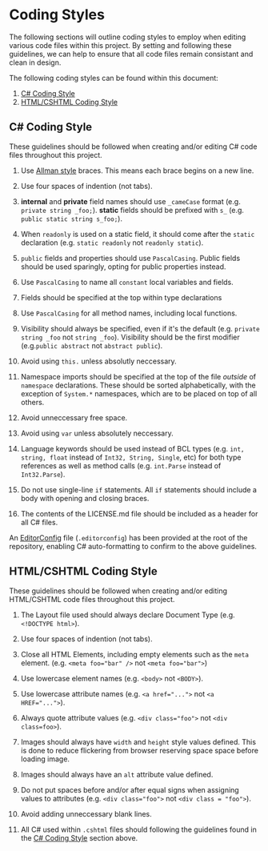 # Coding Styles
The following sections will outline coding styles to employ when editing various code files within this project.  By setting and following these guidelines, we can help to ensure that all code files remain consistant and clean in design.

The following coding styles can be found within this document:
1. [C# Coding Style](#c#-coding-style)
2. [HTML/CSHTML Coding Style](#html-cshtml-coding-style)


## C# Coding Style
These guidelines should be followed when creating and/or editing C# code files throughout this project.

1. Use [Allman style](http://en.wikipedia.org/wiki/Indent_style#Allman_style) braces. This means each brace begins on a new line.

2. Use four spaces of indention (not tabs).

3. **internal** and **private** field names should use `_cameCase` format  (e.g. `private string _foo;`).  **static** fields should be prefixed with `s_` (e.g. `public static string s_foo;`).

4. When `readonly` is used on a static field, it should come after the `static` declaration (e.g. `static readonly` not `readonly static`).

5. `public` fields and properties should use `PascalCasing`.  Public fields should be used sparingly, opting for public properties instead.

6. Use `PascalCasing` to name all `constant` local variables and fields.

7. Fields should be specified at the top within type declarations

8. Use `PascalCasing` for all method names, including local functions.

9. Visibility should always be specified, even if it's the default (e.g. `private string _foo` not `string _foo`).  Visibility should be the first modifier (e.g.`public abstract` not `abstract public`).

10. Avoid using `this.` unless absolutly neccessary.

11. Namespace imports should be specified at the top of the file *outside* of `namespace` declarations.  These should be sorted alphabetically, with the exception of `System.*` namespaces, which are to be placed on top of all others.

12. Avoid unneccessary free space.

13. Avoid using `var` unless absolutely neccessary.

14. Language keywords should be used instead of BCL types (e.g. `int, string, float` instead of `Int32, String, Single`, etc) for both type references as well as method calls (e.g. `int.Parse` instead of `Int32.Parse`).

15. Do not use single-line `if` statements. All `if` statements should include a body with opening and closing braces.

16. The contents of the LICENSE.md file should be included as a header for all C# files.


An [EditorConfig](https://editorconfig.org/) file (`.editorconfig`) has been provided at the root of the repository, enabling C# auto-formatting to confirm to the above guidelines.


## HTML/CSHTML Coding Style
These guidelines should be followed when creating and/or editing HTML/CSHTML code files throughout this project.

1. The Layout file used should always declare Document Type (e.g. `<!DOCTYPE html>`).

2. Use four spaces of indention (not tabs).

2. Close all HTML Elements, including empty elements such as the `meta` element.  (e.g. `<meta foo="bar" />` not `<meta foo="bar">`)

3. Use lowercase element names (e.g. `<body>` not `<BODY>`).

4. Use lowercase attribute names (e.g. `<a href="...">` not `<a HREF="...">`).

5. Always quote attribute values (e.g. `<div class="foo">` not `<div class=foo>`).

6. Images should always have `width` and `height` style values defined.  This is done to reduce flickering from browser reserving space space before loading image.

7. Images should always have an `alt` attribute value defined.

8. Do not put spaces before and/or after equal signs when assigning values to attributes (e.g. `<div class="foo">` not `<div class = "foo">`).

9. Avoid adding unneccessary blank lines.

10. All C# used within `.cshtml` files should following the guidelines found in the [C# Coding Style](#c#-coding-style) section above.
